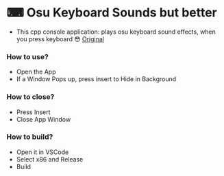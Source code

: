 # ⌨ Osu Keyboard Sounds but better
- This cpp console application: plays osu keyboard sound effects, when you press keyboard 😳
[Original](https://github.com/KerimPotter/osu-keyboard-sounds-cpp)

### How to use?

- Open the App
- If a Window Pops up, press insert to Hide in Background

### How to close?

- Press Insert
- Close App Window

### How to build?

- Open it in VSCode
- Select x86 and Release
- Build